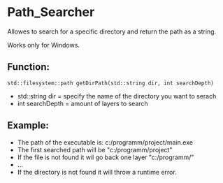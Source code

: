 # Path_Searcher

Allowes to search for a specific directory and return the path as a string.

Works only for Windows.


## Function:
```std::filesystem::path getDirPath(std::string dir, int searchDepth)```
- std::string dir = specify the name of the directory you want to serach
- int searchDepth = amount of layers to search

## Example:
- The path  of the executable is: c:/programm/project/main.exe
- The first searched path will be "c:/programm/project"
- If the file is not found it wil go back one layer "c:/programm/"
- ...
- If the directory is not found it will throw a runtime error.
